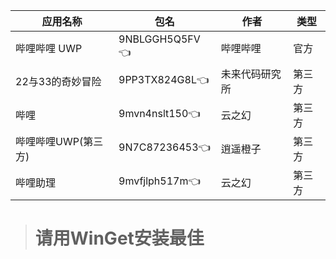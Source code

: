 | 应用名称             | 包名          | 作者           | 类型   |
| ------------------- | ------------- | -------------- | ------ |
| 哔哩哔哩 UWP         | 9NBLGGH5Q5FV👈 | 哔哩哔哩       | 官方   |
| 22与33的奇妙冒险     | 9PP3TX824G8L👈 | 未来代码研究所 | 第三方 |
| 哔哩                 | 9mvn4nslt150👈 | 云之幻         | 第三方 |
| 哔哩哔哩UWP(第三方)   | 9N7C87236453👈 | 逍遥橙子       | 第三方 |
|  哔哩助理               |9mvfjlph517m👈 |  云之幻      | 第三方  |
><h1>请用WinGet安装最佳</h1>
